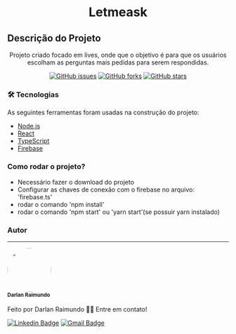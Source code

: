 <h1 align="center">Letmeask</h1>

## Descrição do Projeto
<p align="center">Projeto criado focado em lives, onde que o objetivo é para que os usuários escolham as perguntas mais pedidas para serem respondidas.</p>

<div align="center">
<a href="https://github.com/darlanRaimundo/letmeask_nlw/issues"><img alt="GitHub issues" src="https://img.shields.io/github/issues/darlanRaimundo/letmeask_nlw?style=for-the-badge"></a>
<a href="https://github.com/darlanRaimundo/letmeask_nlw/network"><img alt="GitHub forks" src="https://img.shields.io/github/forks/darlanRaimundo/letmeask_nlw?style=for-the-badge"></a>
<a href="https://github.com/darlanRaimundo/letmeask_nlw/stargazers"><img alt="GitHub stars" src="https://img.shields.io/github/stars/darlanRaimundo/letmeask_nlw?style=for-the-badge"></a>
</div>

### 🛠 Tecnologias

As seguintes ferramentas foram usadas na construção do projeto:

- [Node.js](https://nodejs.org/en/)
- [React](https://pt-br.reactjs.org/)
- [TypeScript](https://www.typescriptlang.org/)
- [Firebase](https://console.firebase.google.com/)

### Como rodar o projeto?

- Necessário fazer o download do projeto
- Configurar as chaves de conexão com o firebase no arquivo: 'firebase.ts'
- rodar o comando 'npm install'
- rodar o comando 'npm start' ou 'yarn start'(se possuir yarn instalado)


### Autor
---

<a>
 <img style="border-radius: 50%;" 
 src="https://avatars.githubusercontent.com/u/11629313?s=400&u=0c8ab2721da9007155423beb879586f9b9a18222&v=4" width="100px;" alt=""></img>
 <br />
 <sub><b>Darlan Raimundo</b></sub>
</a> 
<br />
<br />
Feito por Darlan Raimundo 👋🏽 Entre em contato!

[![Linkedin Badge](https://img.shields.io/badge/-Darlan-blue?style=flat-square&logo=Linkedin&logoColor=white&link=https://www.linkedin.com/in/darlan-raimundo-573a49111/)](https://www.linkedin.com/in/darlan-raimundo-573a49111/) 
[![Gmail Badge](https://img.shields.io/badge/-darlanraimundo123@gmail.com-c14438?style=flat-square&logo=Gmail&logoColor=white&link=mailto:darlanraimundo123@gmail.com)](mailto:darlanraimundo123@gmail.com)
